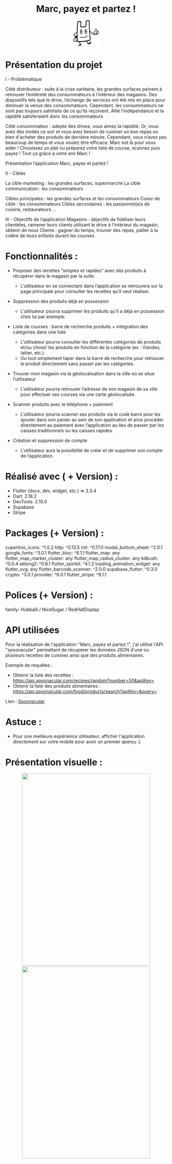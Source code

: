 <!-- PROJECT LOGO -->
<h1 align="center">Marc, payez et partez !</h1>
<div align="center">
  <img src="assets/MAARC.svg" alt="Logo" width="80" height="80">
</div>


<!-- Présentation du projet -->
# Présentation du projet

I - Problématique 

Côté distributeur : suite à la crise sanitaire, les grandes surfaces peinent à retrouver l’entièreté des consommateurs à l’intérieur des magasins. Des dispositifs tels que le drive, l’échange de services ont été mis en place pour diminuer la venue des consommateurs. Cependant, les consommateurs ne sont pas toujours satisfaits de ce qu’ils reçoivent. Allié l’indépendance et la rapidité satisferaient donc les consommateurs 

Côté consommateur : adepte des drives, vous aimez la rapidité. Or, vous avez des invités ce soir et vous avez besoin de cuisiner un bon repas ou bien d'acheter des produits de dernière minute. Cependant, vous n’avez pas beaucoup de temps et vous voulez être efficace. 
Marc est là pour vous aider ! Choisissez un plat ou préparez votre liste de course, scannez puis payez ! Tout ça grâce à votre ami Marc !

Présentation 
l’application Marc, payez et partez ! 

II - Cibles 

La cible marketing : les grandes surfaces, supermarché 
La cible communication : les consommateurs

Cibles principales : les grandes surfaces et les consommateurs 
Coeur de cible : les consommateurs
Cibles secondaires : les passionné(e)s de cuisine, restaurateurs …
 
III - Objectifs de l’application
Magasins : 
objectifs de fidéliser leurs clientèles, ramener leurs clients utilisant le drive à l'intérieur du magasin, obtenir de nous
Clients : 
gagner du temps, trouver des repas, pallier à la colère de leurs enfants durant les courses

# Fonctionnalités :

* Proposer des recettes “simples et rapides” avec des produits à récupérer dans le magasin par la suite.
  - L’utilisateur en se connectant dans l’application se retrouvera sur la page principale pour consulter les recettes qu’il veut réaliser.
  
* Suppression des produits déjà en possession
  - L’utilisateur pourra supprimer les produits qu’il a déjà en possession chez lui par exemple.
  
* Liste de courses : barre de recherche produits + intégration des catégories dans une liste
  - L’utilisateur pourra consulter les différentes catégories de produits et/ou choisir les produits en fonction de la catégorie (ex : Viandes, laitier, etc.).
  - Ou tout simplement taper dans la barre de recherche pour retrouver le produit directement sans passer par les catégories.

* Trouver mon magasin via la géolocalisation dans la ville où se situe l’utilisateur
  - L’utilisateur pourra retrouver l’adresse de son magasin de sa ville pour effectuer ses courses via une carte géolocalisée.
  
* Scanner produits avec le téléphone + paiement
  - L’utilisateur pourra scanner ses produits via le code barre pour les ajouter dans son panier au sein de son application et ainsi procéder directement au paiement avec l’application au lieu de passer par les caisses traditionnels ou les caisses rapides.
  
* Création et suppression de compte
  - L’utilisateur aura la possibilité de créer et de supprimer son compte de l’application.

<!-- Réalisé -->
# Réalisé avec ( + Version) :

* Flutter (docs, dev, widget, etc.) => 3.3.4
* Dart: 2.18.2
* DevTools: 2.15.0
* Supabase
* Stripe

# Packages (+ Version) :
cupertino_icons: ^1.0.2
http: ^0.13.5
intl: ^0.17.0
modal_bottom_sheet: ^2.0.1
google_fonts: ^3.0.1
flutter_bloc: ^8.1.1
flutter_map: any
flutter_map_marker_cluster: any
flutter_map_radius_cluster: any
kdbush: ^0.0.4
latlong2: ^0.8.1
flutter_spinkit: ^4.1.2
loading_animation_widget: any
flutter_svg: any
flutter_barcode_scanner: ^2.0.0
supabase_flutter: ^0.3.0
crypto: ^3.0.1
provider: ^6.0.1
flutter_stripe: ^9.1.1

# Polices (+ Version) :
family: Hubballi / NiceSugar / RedHatDisplay

<!-- API utilisées -->
# API utilisées

Pour la réalisation de l'application "Marc, payez et partez !", j'ai utilisé l'API "spoonacular" permettant de récupérer les données JSON d'une ou plusieurs recettes de cuisines ainsi que des produits alimentaires.

Exemple de requêtes :

- Obtenir la liste des recettes : https://api.spoonacular.com/recipes/random?number=50&apiKey=
- Obtenir la liste des produits alimentaires : https://api.spoonacular.com/food/products/search?apiKey=&query=

Lien : [Spoonacular](https://spoonacular.com/)

# Astuce :
* Pour une meilleure expérience utilisateur, afficher l'application directement sur votre mobile pour avoir un premier aperçu :)

# Présentation visuelle :
<div align="center">
  <img src="Capture écran - marc_projet/Capture_ecran_marc_1.png" width="400" height="600">
  <img src="Capture écran - marc_projet/Capture_ecran_marc_2.png" width="400" height="600">
</div>


